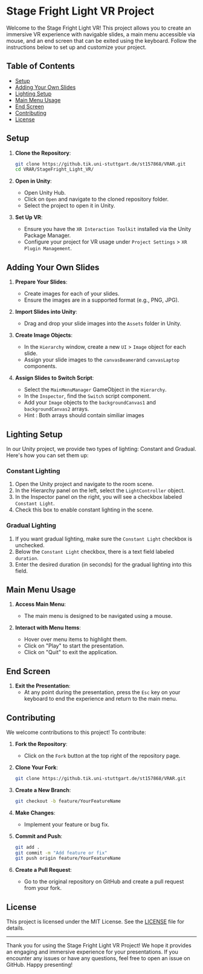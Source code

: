 # Stage Fright Light VR Project

Welcome to the Stage Fright Light VR! This project allows you to create an immersive VR experience with navigable slides, a main menu accessible via mouse, and an end screen that can be exited using the keyboard. Follow the instructions below to set up and customize your project.

## Table of Contents
- [Setup](#setup)
- [Adding Your Own Slides](#adding-your-own-slides)
- [Lighting Setup](#lighting-Setup)
- [Main Menu Usage](#main-menu-usage)
- [End Screen](#end-screen)
- [Contributing](#contributing)
- [License](#license)

## Setup

1. **Clone the Repository**:
   ```sh
   git clone https://github.tik.uni-stuttgart.de/st157868/VRAR.git
   cd VRAR/StageFright_Light_VR/
   ```

2. **Open in Unity**:
   - Open Unity Hub.
   - Click on `Open` and navigate to the cloned repository folder.
   - Select the project to open it in Unity.

3. **Set Up VR**:
   - Ensure you have the `XR Interaction Toolkit` installed via the Unity Package Manager.
   - Configure your project for VR usage under `Project Settings` > `XR Plugin Management`.

## Adding Your Own Slides

1. **Prepare Your Slides**:
   - Create images for each of your slides.
   - Ensure the images are in a supported format (e.g., PNG, JPG).

2. **Import Slides into Unity**:
   - Drag and drop your slide images into the `Assets` folder in Unity.

3. **Create Image Objects**:
   - In the `Hierarchy` window, create a new `UI` > `Image` object for each slide.
   - Assign your slide images to the `canvasBeamer`and `canvasLaptop` components.

4. **Assign Slides to Switch Script**:
   - Select the `MainMenuManager` GameObject in the `Hierarchy`.
   - In the `Inspector`, find the `Switch` script component.
   - Add your `Image` objects to the `backgroundCanvas1` and `backgroundCanvas2` arrays.
   - Hint : Both arrays should contain similiar images

## Lighting Setup

In our Unity project, we provide two types of lighting: Constant and Gradual. Here's how you can set them up:

### Constant Lighting

1. Open the Unity project and navigate to the room scene.
2. In the Hierarchy panel on the left, select the `LightController` object.
3. In the Inspector panel on the right, you will see a checkbox labeled `Constant Light`.
4. Check this box to enable constant lighting in the scene.

### Gradual Lighting

1. If you want gradual lighting, make sure the `Constant Light` checkbox is unchecked.
2. Below the `Constant Light` checkbox, there is a text field labeled `duration`.
3. Enter the desired duration (in seconds) for the gradual lighting into this field.

## Main Menu Usage

1. **Access Main Menu**:
   - The main menu is designed to be navigated using a mouse.

2. **Interact with Menu Items**:
   - Hover over menu items to highlight them.
   - Click on "Play" to start the presentation.
   - Click on "Quit" to exit the application.

## End Screen

1. **Exit the Presentation**:
   - At any point during the presentation, press the `Esc` key on your keyboard to end the experience and return to the main menu.

## Contributing

We welcome contributions to this project! To contribute:

1. **Fork the Repository**:
   - Click on the `Fork` button at the top right of the repository page.

2. **Clone Your Fork**:
   ```sh
   git clone https://github.tik.uni-stuttgart.de/st157868/VRAR.git
   ```

3. **Create a New Branch**:
   ```sh
   git checkout -b feature/YourFeatureName
   ```

4. **Make Changes**:
   - Implement your feature or bug fix.

5. **Commit and Push**:
   ```sh
   git add .
   git commit -m "Add feature or fix"
   git push origin feature/YourFeatureName
   ```

6. **Create a Pull Request**:
   - Go to the original repository on GitHub and create a pull request from your fork.

## License

This project is licensed under the MIT License. See the [LICENSE](LICENSE) file for details.

---

Thank you for using the Stage Fright Light VR Project! We hope it provides an engaging and immersive experience for your presentations. If you encounter any issues or have any questions, feel free to open an issue on GitHub. Happy presenting!
